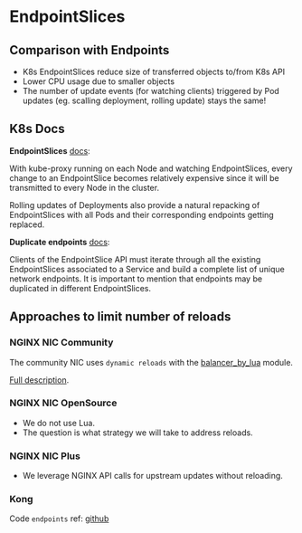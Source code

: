 # EndpointSlices

## Comparison with Endpoints

- K8s EndpointSlices reduce size of transferred objects to/from K8s API
- Lower CPU usage due to smaller objects
- The number of update events (for watching clients) triggered by Pod updates (eg. scalling deployment, rolling update) stays the same!

## K8s Docs

**EndpointSlices** [docs](https://kubernetes.io/docs/concepts/services-networking/endpoint-slices/#distribution-of-endpointslices):

With kube-proxy running on each Node and watching EndpointSlices, every change to an EndpointSlice becomes relatively expensive since it will be transmitted to every Node in the cluster.

Rolling updates of Deployments also provide a natural repacking of EndpointSlices with all Pods and their corresponding endpoints getting replaced.

**Duplicate endpoints** [docs](https://kubernetes.io/docs/concepts/services-networking/endpoint-slices/#duplicate-endpoints):

Clients of the EndpointSlice API must iterate through all the existing EndpointSlices associated to a Service and build a complete list of unique network endpoints. It is important to mention that endpoints may be duplicated in different EndpointSlices.

## Approaches to limit number of reloads

### NGINX NIC Community

The community NIC uses `dynamic reloads` with the [balancer_by_lua](https://github.com/openresty/lua-resty-core/blob/master/lib/ngx/balancer.md) module.

[Full description](https://kubernetes.github.io/ingress-nginx/how-it-works/#avoiding-reloads).

### NGINX NIC OpenSource

- We do not use Lua.
- The question is what strategy we will take to address reloads.

### NGINX NIC Plus

- We leverage NGINX API calls for upstream updates without reloading.

### Kong

Code `endpoints` ref: [github](https://github.com/Kong/kubernetes-ingress-controller/blob/main/internal/adminapi/endpoints.go)
